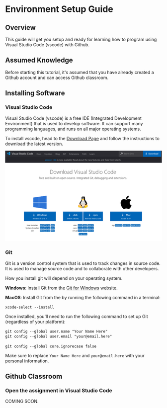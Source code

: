 # Environment Setup Guide

## Overview
This guide will get you setup and ready for learning how to program using Visual Studio Code (vscode) with Github.

## Assumed Knowledge
Before starting this tutorial, it's assumed that you have already created a Github account and can access Github classroom.

## Installing  Software

### Visual Studio Code
Visual Studio Code (vscode) is a free IDE (Integrated Development Environment) that is used to develop software. It can support many programming languages, and runs on all major operating systems.

To install vscode, head to the [Download Page](https://code.visualstudio.com/download) and follow the instructions to download the latest version.

![Download VSCode](ta/img/download-vscode.png)

### Git
Git is a version control system that is used to track changes in source code. It is used to manage source code and to collaborate with other developers.

How you install git will depend on your operating system.

**Windows**: Install Git from the [Git for Windows](https://gitforwindows.org/) website.

**MacOS**: Install Git from the by running the following command in a terminal:
```
xcode-select --install
```

Once installed, you'll need to run the following command to set up Git (regardless of your platform):
```
git config --global user.name "Your Name Here"
git config --global user.email "your@email.here"

git config --global core.ignorecase false
```

Make sure to replace `Your Name Here` and `your@email.here` with your personal information.

## Github Classroom

### Open the assignment in Visual Studio Code
COMING SOON.